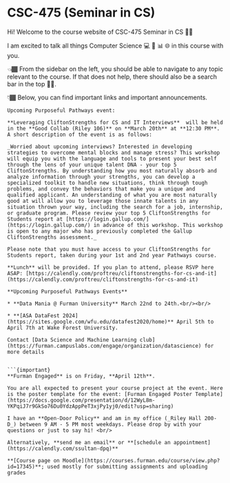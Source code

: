 # CSC-475 (Seminar in CS)

Hi! Welcome to the course website of CSC-475 Seminar in CS 👋🏾

I am excited to talk all things Computer Science 💻 🤖 📊 🌐 in this course with you.

👈🏾 From the sidebar on the left, you should be able to navigate to any topic relevant to the course. If that does not help, there should also be a search bar in the top ☝🏾.

👇🏾 Below, you can find important links and important announcements.

```{note}
Upcoming Purposeful Pathways event: 

**Leveraging CliftonStrengths for CS and IT Interviews**  will be held in the **Good Collab (Riley 106)** on **March 20th** at **12:30 PM**. A short description of the event is as follows:

_Worried about upcoming interviews? Interested in developing strategies to overcome mental blocks and manage stress? This workshop will equip you with the language and tools to present your best self through the lens of your unique talent DNA - your top 5 CliftonStrengths. By understanding how you most naturally absorb and analyze information through your strengths, you can develop a specialized toolkit to handle new situations, think through tough problems, and convey the behaviors that make you a unique and qualified applicant. An understanding of what you are most naturally good at will allow you to leverage those innate talents in any situation thrown your way, including the search for a job, internship, or graduate program. Please review your top 5 CliftonStrengths for Students report at [https://login.gallup.com/](https://login.gallup.com/) in advance of this workshop. This workshop is open to any major who has previously completed the Gallup CliftonStrengths assessment._

Please note that you must have access to your CliftonStrengths for Students report, taken during your 1st and 2nd year Pathways course. 

**Lunch** will be provided. If you plan to attend, please RSVP here ASAP: [https://calendly.com/proftreu/cliftonstrengths-for-cs-and-it](https://calendly.com/proftreu/cliftonstrengths-for-cs-and-it)
```


```{note}
**Upcoming Purposeful Pathways Events**

* **Data Mania @ Furman University** March 22nd to 24th.<br/><br/>

* **[ASA DataFest 2024](https://sites.google.com/wfu.edu/datafest2020/home)** April 5th to April 7th at Wake Forest University.

Contact [Data Science and Machine Learning club](https://furman.campuslabs.com/engage/organization/datascience) for more details
```

```

```{important}
**Furman Engaged** is on Friday, **April 12th**.

You are all expected to present your course project at the event. Here is the poster template for the event: [Furman Engaged Poster Template](https://docs.google.com/presentation/d/12WyL8m-YKPqiJ7r9GkSo76Du0YdzAppPeT3xjPy1yj0/edit?usp=sharing)
```

```{tip}
I have an **Open-Door Policy** and am in my office (_Riley Hall 200-D_) between 9 AM - 5 PM most weekdays. Please drop by with your questions or just to say hi! <br/>

Alternatively, **send me an email** or **[schedule an appointment](https://calendly.com/ssultan-dpq)** 
```

```{seealso}
**[Course page on Moodle](https://courses.furman.edu/course/view.php?id=17345)**; used mostly for submitting assignments and uploading grades
```